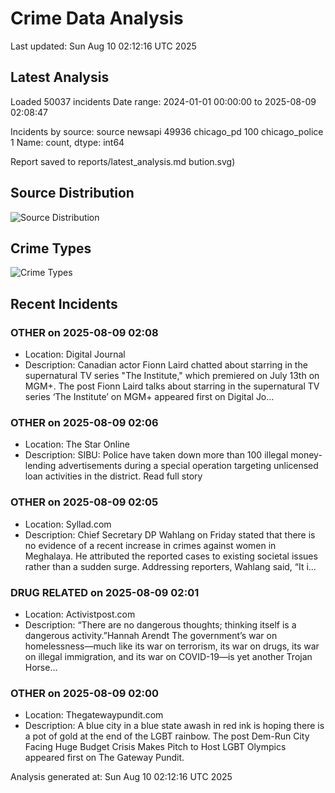 # Crime Data Analysis
Last updated: Sun Aug 10 02:12:16 UTC 2025

## Latest Analysis

Loaded 50037 incidents
Date range: 2024-01-01 00:00:00 to 2025-08-09 02:08:47

Incidents by source:
source
newsapi           49936
chicago_pd          100
chicago_police        1
Name: count, dtype: int64

Report saved to reports/latest_analysis.md
bution.svg)

## Source Distribution
![Source Distribution](images/source_distribution.svg)

## Crime Types
![Crime Types](images/crime_types.svg)

## Recent Incidents

### OTHER on 2025-08-09 02:08
- Location: Digital Journal
- Description: Canadian actor Fionn Laird chatted about starring in the supernatural TV series "The Institute," which premiered on July 13th on MGM+.
The post Fionn Laird talks about starring in the supernatural TV series ‘The Institute’ on MGM+ appeared first on Digital Jo…


### OTHER on 2025-08-09 02:06
- Location: The Star Online
- Description: SIBU: Police have taken down more than 100 illegal money-lending advertisements during a special operation targeting unlicensed loan activities in the district. Read full story


### OTHER on 2025-08-09 02:05
- Location: Syllad.com
- Description: Chief Secretary DP Wahlang on Friday stated that there is no evidence of a recent increase in crimes against women in Meghalaya. He attributed the reported cases to existing societal issues rather than a sudden surge. Addressing reporters, Wahlang said, “It i…


### DRUG RELATED on 2025-08-09 02:01
- Location: Activistpost.com
- Description: “There are no dangerous thoughts; thinking itself is a dangerous activity.”Hannah Arendt The government’s war on homelessness—much like its war on terrorism, its war on drugs, its war on illegal immigration, and its war on COVID-19—is yet another Trojan Horse…


### OTHER on 2025-08-09 02:00
- Location: Thegatewaypundit.com
- Description: A blue city in a blue state awash in red ink is hoping there is a pot of gold at the end of the LGBT rainbow.
The post Dem-Run City Facing Huge Budget Crisis Makes Pitch to Host LGBT Olympics appeared first on The Gateway Pundit.

Analysis generated at: Sun Aug 10 02:12:16 UTC 2025

